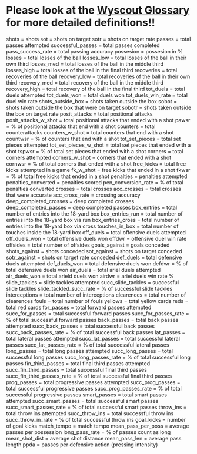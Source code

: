 # Please look at the [Wyscout Glossary]("https://dataglossary.wyscout.com/) for more detailed definitions!!

shots = shots
sot = shots on target
sotr = shots on target rate
passes = total passes attempted
successful_passes = total passes completed
pass_success_rate = total passing accuracy
possesion = possesion in %
losses = total losses of the ball
losses_low = total losses of the ball in their own third
losses_med = total losses of the ball in the middle third
losses_high = total losses of the ball in the final third
recoveries = total recoveries of the ball
recovery_low = total recoveries of the ball in their own third
recovery_med = total recovery of the ball in the middle third
recovery_high = total recovery of the ball in the final third
tot_duels = total duels attempted
tot_duels_won = total duels won
tot_duels_win_rate = total duel win rate
shots_outside_box = shots taken outside the box
sobot = shots taken outside the box that were on target
sobotr = shots taken outside the box on target rate
posit_attacks = total positional attacks
posit_attacks_w_shot = total positional attacks that ended with a shot
pawsr = % of positional attacks that end with a shot
counters = total counterattacks
counters_w_shot = total counters that end with a shot
countwsr = % of counters that end with a shot
tot_set_pieces = total set pieces attempted
tot_set_pieces_w_shot = total set pieces that ended with a shot
tspwsr = % of total set pieces that ended with a shot
corners = total corners attempted
corners_w_shot = corners that ended with a shot
cornwsr = % of total corners that ended with a shot
free_kicks = total free kicks attempted in a game
fk_w_shot = free kicks that ended in a shot
fkwsr = % of total free kicks that ended in a shot
penalties = penalties attempted
penalties_converted = penalties scored
pen_conversion_rate = % of total penalties converted
crosses = total crosses
acc_crosses = total crosses that were accurate
acc_cross_rate = crossing accuracy
deep_completed_crosses = deep completed crosses
deep_completed_passes = deep completed passes
box_entries = total number of entries into the 18-yard box
box_entries_run = total number of entries into the 18-yard box via run
box_entries_cross = total number of entries into the 18-yard box via cross
touches_in_box = total number of touches inside the 18-yard box
off_duels = total offensive duels attempted
off_duels_won = total offensive duels won
offdwr = offensive duel win rate
offsides = total number of offsides
goals_against = goals conceded
shots_against = shots conceded
sot_against = shots on target conceded
sotr_against = shots on target rate conceded
def_duels = total defensive duels attempted
def_duels_won = total defensive duels won
defdwr = % of total defensive duels won
air_duels = total ariel duels attempted
air_duels_won = total arield duels won
airdwr = ariel duels win rate %
slide_tackles = slide tackles attempted
succ_slide_tackles = successful slide tackles
slide_tackled_succ_rate = % of successful slide tackles
interceptions = total number of interceptions
clearences = total number of clearences
fouls = total number of fouls
yellows = total yellow cards
reds = total red cards
for_passes = total forward passes attempted
succ_for_passes = total successful forward passes
succ_for_passes_rate = % of total successful forward passes
back_passes = total back passes attempted
succ_back_passes = total successful back passes
succ_back_passes_rate = % of total successful back passes
lat_passes = total lateral passes attempted
succ_lat_passes = total successful lateral passes
succ_lat_passes_rate = % of total successful lateral passes
long_passes = total long passes attempted
succ_long_passes = total successful long passes
succ_long_passes_rate = % of total successful long passes
fin_third_passes = total final third passes attempted
succ_fin_third_passes = total successful final third passes
succ_fin_third_passes_rate = % of total successful final third passes
prog_passes = total progressive passes attempted
succ_prog_passes = total successful progressive passes
succ_prog_passes_rate = % of total successful progressive passes
smart_passes = total smart passes attempted
succ_smart_passes = total successful smart passes
succ_smart_passes_rate = % of total successful smart passes
throw_ins = total throw ins attempted
succ_throw_ins = total successful throw ins
succ_throw_in_rate = % of total successful throw ins
goal_kicks = number of goal kicks
match_tempo = match tempo
mean_pass_per_poss = average passes per possession
long_pass_rate = % of passes count as long
mean_shot_dist = average shot distance
mean_pass_len = average pass length
ppda = passes per defensive action (pressing intensity)